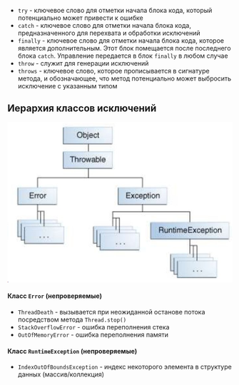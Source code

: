 - `try` - ключевое слово для отметки начала блока кода, который потенциально может привести к ошибке
- `catch` - ключевое слово для отметки начала блока кода, предназначенного для перехвата и обработки исключений
- `finally` - ключевое слово для отметки начала блока кода, которое является дополнительным. Этот блок помещается после последнего блока `catch`. Управление передается в блок `finally` в любом случае
- `throw` - служит для генерации исключений
- `throws` - ключевое слово, которое прописывается в сигнатуре метода, и обозначающее, что метод потенциально может выбросить исключение с указанным типом
## Иерархия классов исключений
![Иерархия классов исключений](../Pictures/07_01.%20Иерархия%20классов%20исключений.png)  
#### Класс `Error` (непроверяемые)
- `ThreadDeath` - вызывается при неожиданной останове потока посредством метода `Thread.stop()`
- `StackOverflowError` - ошибка переполнения стека
- `OutOfMemoryError` - ошибка переполнения памяти
#### Класс `RuntimeException` (непроверяемые)
- `IndexOutOfBoundsException` - индекс некоторого элемента в структуре данных (массив/коллекция)